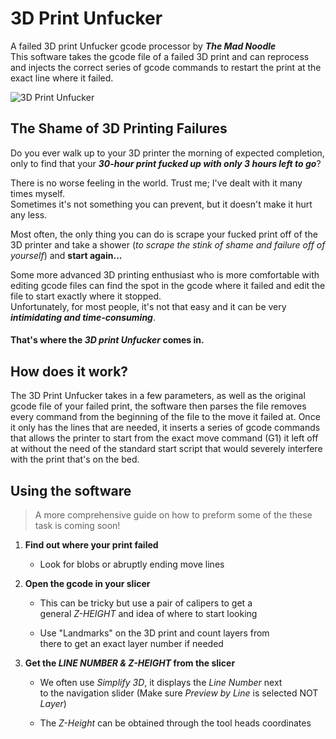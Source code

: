 # 3D Print Unfucker
A failed 3D print Unfucker gcode processor by **_The Mad Noodle_**  
This software takes the gcode file of a failed 3D print and can reprocess and injects
the correct series of gcode commands to restart the print at the exact line where it failed. 

![3D Print Unfucker](https://static.wixstatic.com/media/59d0ff_8fffa2a8428f49a7a68ba5bdfdca01ec~mv2.png)

The Shame of 3D Printing Failures
-

Do you ever walk up to your 3D printer the morning of expected completion, only to find that your _**30-hour print fucked up with only 3 hours left to go**_?   

There is no worse feeling in the world. Trust me; I've dealt with it many times myself.  
Sometimes it's not something you can prevent, but it doesn't make it hurt any less. 

Most often, the only thing you can do is scrape your fucked print off of the 3D printer and take a shower (_to scrape the stink of shame and failure off of yourself_) and **start again...**   

Some more advanced 3D printing enthusiast who is more comfortable with editing gcode files can find the spot in the gcode where it failed and edit the file to start exactly where it stopped.  
Unfortunately, for most people, it's not that easy and it can be very **_intimidating and time-consuming_**. 

#### That's where the **_3D print Unfucker_** comes in.

How does it work?
-

The 3D Print Unfucker takes in a few parameters, as well as the original gcode file of your failed print, the software then parses the file removes every command from the beginning of the file to the move it failed at. Once it only has the lines that are needed, it inserts a series of gcode commands that allows the printer to start from the exact move command (G1) it left off at without the need of the standard start script that would severely interfere with the print that's on the bed. 

Using the software
-

>A more comprehensive guide on how to preform some of the these task is coming soon!

1. **Find out where your print failed**
    - Look for blobs or abruptly ending move lines
    
2. **Open the gcode in your slicer**
    - This can be tricky but use a pair of calipers to get a  
    general _Z-HEIGHT_ and idea of where to start looking
    
    - Use "Landmarks" on the 3D print and count layers from  
    there to get an exact layer number if needed
    
3. **Get the _LINE NUMBER & Z-HEIGHT_ from the slicer** 
    - We often use _Simplify 3D_, it displays the _Line Number_ next  
    to the navigation slider (Make sure _Preview by Line_ is selected NOT _Layer_)
    
    - The _Z-Height_ can be obtained through the tool heads coordinates
